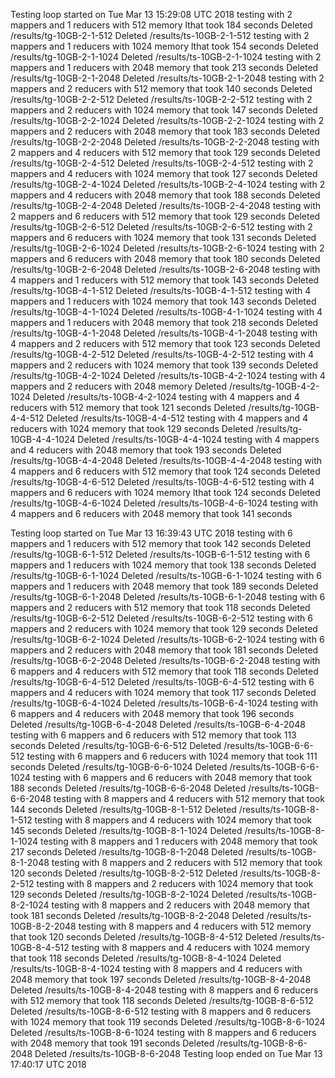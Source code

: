Testing loop started on Tue Mar 13 15:29:08 UTC 2018
testing with 2 mappers and 1 reducers with 512 memory
lthat took 184 seconds
Deleted /results/tg-10GB-2-1-512
Deleted /results/ts-10GB-2-1-512
testing with 2 mappers and 1 reducers with 1024 memory
lthat took 154 seconds
Deleted /results/tg-10GB-2-1-1024
Deleted /results/ts-10GB-2-1-1024
testing with 2 mappers and 1 reducers with 2048 memory
that took 213 seconds
Deleted /results/tg-10GB-2-1-2048
Deleted /results/ts-10GB-2-1-2048
testing with 2 mappers and 2 reducers with 512 memory
that took 140 seconds
Deleted /results/tg-10GB-2-2-512
Deleted /results/ts-10GB-2-2-512
testing with 2 mappers and 2 reducers with 1024 memory
that took 147 seconds
Deleted /results/tg-10GB-2-2-1024
Deleted /results/ts-10GB-2-2-1024
testing with 2 mappers and 2 reducers with 2048 memory
that took 183 seconds
Deleted /results/tg-10GB-2-2-2048
Deleted /results/ts-10GB-2-2-2048
testing with 2 mappers and 4 reducers with 512 memory
that took 129 seconds
Deleted /results/tg-10GB-2-4-512
Deleted /results/ts-10GB-2-4-512
testing with 2 mappers and 4 reducers with 1024 memory
that took 127 seconds
Deleted /results/tg-10GB-2-4-1024
Deleted /results/ts-10GB-2-4-1024
testing with 2 mappers and 4 reducers with 2048 memory
that took 188 seconds
Deleted /results/tg-10GB-2-4-2048
Deleted /results/ts-10GB-2-4-2048
testing with 2 mappers and 6 reducers with 512 memory
that took 129 seconds
Deleted /results/tg-10GB-2-6-512
Deleted /results/ts-10GB-2-6-512
testing with 2 mappers and 6 reducers with 1024 memory
that took 131 seconds
Deleted /results/tg-10GB-2-6-1024
Deleted /results/ts-10GB-2-6-1024
testing with 2 mappers and 6 reducers with 2048 memory
that took 180 seconds
Deleted /results/tg-10GB-2-6-2048
Deleted /results/ts-10GB-2-6-2048
testing with 4 mappers and 1 reducers with 512 memory
that took 143 seconds
Deleted /results/tg-10GB-4-1-512
Deleted /results/ts-10GB-4-1-512
testing with 4 mappers and 1 reducers with 1024 memory
that took 143 seconds
Deleted /results/tg-10GB-4-1-1024
Deleted /results/ts-10GB-4-1-1024
testing with 4 mappers and 1 reducers with 2048 memory
that took 218 seconds
Deleted /results/tg-10GB-4-1-2048
Deleted /results/ts-10GB-4-1-2048
testing with 4 mappers and 2 reducers with 512 memory
that took 123 seconds
Deleted /results/tg-10GB-4-2-512
Deleted /results/ts-10GB-4-2-512
testing with 4 mappers and 2 reducers with 1024 memory
that took 139 seconds
Deleted /results/tg-10GB-4-2-1024
Deleted /results/ts-10GB-4-2-1024
testing with 4 mappers and 2 reducers with 2048 memory
Deleted /results/tg-10GB-4-2-1024
Deleted /results/ts-10GB-4-2-1024
testing with 4 mappers and 4 reducers with 512 memory
that took 121 seconds
Deleted /results/tg-10GB-4-4-512
Deleted /results/ts-10GB-4-4-512
testing with 4 mappers and 4 reducers with 1024 memory
that took 129 seconds
Deleted /results/tg-10GB-4-4-1024
Deleted /results/ts-10GB-4-4-1024
testing with 4 mappers and 4 reducers with 2048 memory
that took 193 seconds
Deleted /results/tg-10GB-4-4-2048
Deleted /results/ts-10GB-4-4-2048
testing with 4 mappers and 6 reducers with 512 memory
that took 124 seconds
Deleted /results/tg-10GB-4-6-512
Deleted /results/ts-10GB-4-6-512
testing with 4 mappers and 6 reducers with 1024 memory
lthat took 124 seconds
Deleted /results/tg-10GB-4-6-1024
Deleted /results/ts-10GB-4-6-1024
testing with 4 mappers and 6 reducers with 2048 memory
that took 141 seconds

Testing loop started on Tue Mar 13 16:39:43 UTC 2018
testing with 6 mappers and 1 reducers with 512 memory
that took 142 seconds
Deleted /results/tg-10GB-6-1-512
Deleted /results/ts-10GB-6-1-512
testing with 6 mappers and 1 reducers with 1024 memory
that took 138 seconds
Deleted /results/tg-10GB-6-1-1024
Deleted /results/ts-10GB-6-1-1024
testing with 6 mappers and 1 reducers with 2048 memory
that took 189 seconds
Deleted /results/tg-10GB-6-1-2048
Deleted /results/ts-10GB-6-1-2048
testing with 6 mappers and 2 reducers with 512 memory
that took 118 seconds
Deleted /results/tg-10GB-6-2-512
Deleted /results/ts-10GB-6-2-512
testing with 6 mappers and 2 reducers with 1024 memory
that took 129 seconds
Deleted /results/tg-10GB-6-2-1024
Deleted /results/ts-10GB-6-2-1024
testing with 6 mappers and 2 reducers with 2048 memory
that took 181 seconds
Deleted /results/tg-10GB-6-2-2048
Deleted /results/ts-10GB-6-2-2048
testing with 6 mappers and 4 reducers with 512 memory
that took 118 seconds
Deleted /results/tg-10GB-6-4-512
Deleted /results/ts-10GB-6-4-512
testing with 6 mappers and 4 reducers with 1024 memory
that took 117 seconds
Deleted /results/tg-10GB-6-4-1024
Deleted /results/ts-10GB-6-4-1024
testing with 6 mappers and 4 reducers with 2048 memory
that took 196 seconds
Deleted /results/tg-10GB-6-4-2048
Deleted /results/ts-10GB-6-4-2048
testing with 6 mappers and 6 reducers with 512 memory
that took 113 seconds
Deleted /results/tg-10GB-6-6-512
Deleted /results/ts-10GB-6-6-512
testing with 6 mappers and 6 reducers with 1024 memory
that took 111 seconds
Deleted /results/tg-10GB-6-6-1024
Deleted /results/ts-10GB-6-6-1024
testing with 6 mappers and 6 reducers with 2048 memory
that took 188 seconds
Deleted /results/tg-10GB-6-6-2048
Deleted /results/ts-10GB-6-6-2048
testing with 8 mappers and 4 reducers with 512 memory
that took 144 seconds
Deleted /results/tg-10GB-8-1-512
Deleted /results/ts-10GB-8-1-512
testing with 8 mappers and 4 reducers with 1024 memory
that took 145 seconds
Deleted /results/tg-10GB-8-1-1024
Deleted /results/ts-10GB-8-1-1024
testing with 8 mappers and 1 reducers with 2048 memory
that took 217 seconds
Deleted /results/tg-10GB-8-1-2048
Deleted /results/ts-10GB-8-1-2048
testing with 8 mappers and 2 reducers with 512 memory
that took 120 seconds
Deleted /results/tg-10GB-8-2-512
Deleted /results/ts-10GB-8-2-512
testing with 8 mappers and 2 reducers with 1024 memory
that took 129 seconds
Deleted /results/tg-10GB-8-2-1024
Deleted /results/ts-10GB-8-2-1024
testing with 8 mappers and 2 reducers with 2048 memory
that took 181 seconds
Deleted /results/tg-10GB-8-2-2048
Deleted /results/ts-10GB-8-2-2048
testing with 8 mappers and 4 reducers with 512 memory
that took 120 seconds
Deleted /results/tg-10GB-8-4-512
Deleted /results/ts-10GB-8-4-512
testing with 8 mappers and 4 reducers with 1024 memory
that took 118 seconds
Deleted /results/tg-10GB-8-4-1024
Deleted /results/ts-10GB-8-4-1024
testing with 8 mappers and 4 reducers with 2048 memory
that took 197 seconds
Deleted /results/tg-10GB-8-4-2048
Deleted /results/ts-10GB-8-4-2048
testing with 8 mappers and 6 reducers with 512 memory
that took 118 seconds
Deleted /results/tg-10GB-8-6-512
Deleted /results/ts-10GB-8-6-512
testing with 8 mappers and 6 reducers with 1024 memory
that took 119 seconds
Deleted /results/tg-10GB-8-6-1024
Deleted /results/ts-10GB-8-6-1024
testing with 8 mappers and 6 reducers with 2048 memory
that took 191 seconds
Deleted /results/tg-10GB-8-6-2048
Deleted /results/ts-10GB-8-6-2048
Testing loop ended on Tue Mar 13 17:40:17 UTC 2018